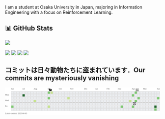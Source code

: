 I am a student at Osaka University in Japan, majoring in Information Engineering with a focus on Reinforcement Learning.
## 📊 GitHub Stats
![](http://github-profile-summary-cards.vercel.app/api/cards/profile-details?username=yope7&theme=nord_dark)

![](http://github-profile-summary-cards.vercel.app/api/cards/repos-per-language?username=yope7&theme=nord_dark)
![](http://github-profile-summary-cards.vercel.app/api/cards/most-commit-language?username=yope7&theme=nord_dark)
![](http://github-profile-summary-cards.vercel.app/api/cards/stats?username=yope7&theme=nord_dark)
![](http://github-profile-summary-cards.vercel.app/api/cards/productive-time?username=yope7&theme=nord_dark&utcOffset=9)

## コミットは日々動物たちに盗まれています．Our commits are mysteriously vanishing
![](https://raw.githubusercontent.com/yope7/yope7/output/output.svg)

